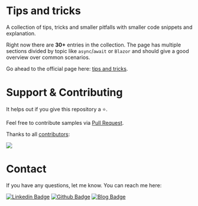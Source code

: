 # Tips and tricks
A collection of tips, tricks and smaller pitfalls with smaller code snippets and explanation.

Right now there are **30+** entries in the collection.
The page has multiple sections divided by topic like `async`/`await` or `Blazor` and should give a good overview over common scenarios.

Go ahead to the official page here: [tips and tricks](https://linkdotnet.github.io/tips-and-tricks).


# Support & Contributing
It helps out if you give this repository a ⭐.

Feel free to contribute samples via [Pull Request](https://github.com/linkdotnet/tips-and-tricks/pulls).

Thanks to all [contributors](https://github.com/linkdotnet/tips-and-tricks/graphs/contributors):

<a href="https://github.com/linkdotnet/tips-and-tricks/graphs/contributors">
  <img src="https://contrib.rocks/image?repo=linkdotnet/tips-and-tricks" />
</a>

# Contact
If you have any questions, let me know. You can reach me here:

<!-- markdown-link-check-disable-next-line -->
[![Linkedin Badge](https://img.shields.io/badge/Steven%20Giesel-0077B5?style=flat&logo=linkedin&logoColor=white)](https://www.linkedin.com/in/steven-giesel/)
[![Github Badge](https://img.shields.io/badge/linkdotnet-100000?style=flate&logo=github&logoColor=white)](https://github.com/linkdotnet/)
[![Blog Badge](https://img.shields.io/badge/Steven%20Giesel-FFA500?style=flat&logo=rss&logoColor=white)](https://steven-giesel.com/)